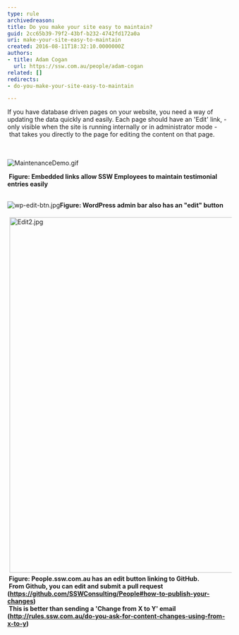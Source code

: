 ```yaml
---
type: rule
archivedreason: 
title: Do you make your site easy to maintain?
guid: 2cc65b39-79f2-43bf-b232-4742fd172a0a
uri: make-your-site-easy-to-maintain
created: 2016-08-11T18:32:10.0000000Z
authors:
- title: Adam Cogan
  url: https://ssw.com.au/people/adam-cogan
related: []
redirects:
- do-you-make-your-site-easy-to-maintain

---
```



If you have database driven pages on your website, you need a way of updating the data quickly and easily. Each page should have an 'Edit' link, - only visible when the site is running internally or in administrator mode -&#160;that takes you directly to the page for editing the content on that page.​<br>
<br><excerpt class='endintro'></excerpt><br>
<dl class="ssw15-rteElement-ImageArea"><img src="/PublishingImages/MaintenanceDemo.gif" alt="MaintenanceDemo.gif" /></dl><div><strong>&#160;Figure&#58; Embedded links allow SSW Employees to maintain testimonial entries easily&#160; &#160;</strong><br></div><div><br></div><dl class="ssw15-rteElement-ImageArea"><img src="/PublishingImages/wp-edit-btn.jpg" alt="wp-edit-btn.jpg" /><strong>Figure&#58; WordPress admin bar also&#160;​has an &quot;edit&quot; button</strong><br></dl><div><p class="ssw15-rteElement-P"><img src="/SiteAssets/make-your-site-easy-to-maintain/Edit2.jpg" alt="Edit2.jpg" style="margin&#58;5px;width&#58;808px;" /><strong>&#160;Figure&#58; People.ssw.com.au has an edit button linking to GitHub​.<br>&#160;From Github, you can edit and&#160;submit a pull request (</strong><a href="https&#58;//github.com/SSWConsulting/People#how-to-publish-your-changes"><strong>https&#58;//github.com/SSWConsulting/People#how-to-publish-your-changes</strong></a><strong>)​</strong><br><strong>&#160;This is better than sending a 'Change from X to Y' email (</strong><a href="/_layouts/15/FIXUPREDIRECT.ASPX?WebId=3dfc0e07-e23a-4cbb-aac2-e778b71166a2&amp;TermSetId=07da3ddf-0924-4cd2-a6d4-a4809ae20160&amp;TermId=172019d0-82fc-4d7b-9d91-ded321714309"><strong>http&#58;//rules.ssw.com.au/do-you-ask-for-content-changes-using-from-x-to-y</strong></a><strong>)</strong><br></p><p class="ssw15-rteElement-P">​</p><br>​<br><br></div>


